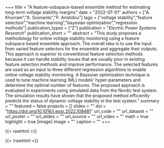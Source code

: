 +++
title = "A feature-subspace-based ensemble method for estimating long-term voltage stability margins"
date = "2022-07-01"
authors = ["A. Khurram","A. Gusnanto","P. Aristidou"]
tags = ["voltage stability","feature selection","machine learning","bayesian optimization","regression methods"]
publication_types = ["2"]
publication = "_Electric Power Systems Research_"
publication_short = ""
abstract = "This study proposes a methodology for online voltage stability monitoring using a feature subspace based ensemble approach. The overall idea is to use the input from varied feature selectors for the ensemble and aggregate their outputs. This approach is superior to conventional feature selection methods because it can handle stability issues that are usually poor in existing feature selection methods and improve performance. The selected features are used as an input to three different regression algorithms to enable online voltage stability monitoring. A Bayesian optimization technique is used to tune machine learning (ML) models’ hyper-parameters and determine the optimal number of features. The proposed approach is evaluated in experiments using simulated data from the Nordic test system. The simulation results have shown that the proposed method efficiently predicts the status of dynamic voltage stability in the test system."
summary = ""
featured = false
projects = []
slides = ""
doi = "https://doi.org/10.1016/j.epsr.2022.108481"
url_code = ""
url_dataset = ""
url_poster = ""
url_slides = ""
url_source = ""
url_video = ""
math = true
highlight = true
[image]
image = ""
caption = ""
+++

{{< rawhtml >}}
<div data-badge-details="right" data-badge-type="medium-donut" data-doi="https://doi.org/10.1016/j.epsr.2022.108481" data-hide-no-mentions="true" class="altmetric-embed"></div>
{{< /rawhtml >}}

